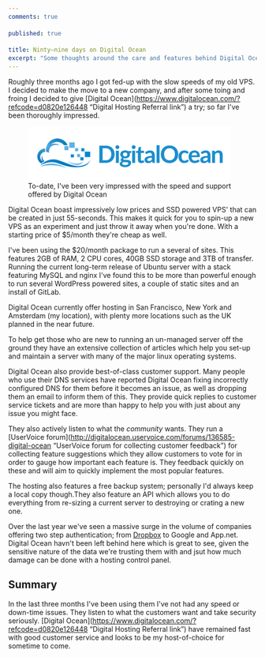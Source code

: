 ```yaml
---
comments: true

published: true

title: Ninty–nine days on Digital Ocean
excerpt: "Some thoughts around the care and features behind Digital Ocean"
---
```


Roughly three months ago I got fed-up with the slow speeds of my old VPS. I decided to make the move to a new company, and after some toing and froing I decided to give [Digital Ocean](https://www.digitalocean.com/?refcode=d0820e126448 “Digital Hosting Referral link”) a try; so far I've been thoroughly impressed. 

<figure>
  <a href="https://www.digitalocean.com/?refcode=d0820e126448" title="Digital Ocean Refferal Link">
    <img src="/assets/development/2013-05-23-ninty-nine-days-on-digital-ocean/digitalocean-logo.png" alt="Digital Ocean logo" />
  </a>
  <figcaption>
    To-date, I've been very impressed with the speed and support offered by Digital Ocean
  </figcaption>
</figure>

Digital Ocean boast impressively low prices and SSD powered VPS' that can be created in just 55-seconds. This makes it quick for you to spin-up a new VPS as an experiment and just throw it away when you're done. With a starting price of $5/month they're cheap as well. 

I've been using the $20/month package to run a several of sites. This features 2GB of RAM, 2 CPU cores, 40GB SSD storage and 3TB of transfer. Running the current long-term release of Ubuntu server with a stack featuring MySQL and nginx I've found this to be more than powerful enough to run several WordPress powered sites, a couple of static sites and an install of GitLab. 

Digital Ocean currently offer hosting in San Francisco, New York and Amsterdam (my location), with plenty more locations such as the UK planned in the near future. 

To help get those who are new to running an un-managed server off the ground they have an extensive collection of articles which help you set-up and maintain a server with many of the major linux operating systems. 

Digital Ocean also provide best-of-class customer support. Many people who use their DNS services have reported Digital Ocean fixing incorrectly configured DNS for them before it becomes an issue, as well as dropping them an email to inform them of this. They provide quick replies to customer service tickets and are more than happy to help you with just about any issue you might face. 

They also actively listen to what the *community* wants. They run a [UserVoice forum](http://digitalocean.uservoice.com/forums/136585-digital-ocean “UserVoice forum for collecting customer feedback”) for collecting feature suggestions which they allow customers to vote for in order to gauge how important each feature is. They feedback quickly on these and will aim to quickly implement the most popular features. 

The hosting also features a free backup system; personally I'd always keep a local copy though.They also feature an API which allows you to do everything from re-sizing a current server to destroying or crating a new one. 

Over the last year we've seen a massive surge in the volume of companies offering two step authentication; from [Dropbox](http://db.tt/z8vH3xA "Dropbox refferal link") to Google and App.net. Digital Ocean havn't been left behind here which is great to see, given the sensitive nature of the data we're trusting them with and jsut how much damage can be done with a hosting control panel. 

## Summary

In the last three months I've been using them I've not had any speed or down-time issues. They listen to what the customers want and take security seriously. [Digital Ocean](https://www.digitalocean.com/?refcode=d0820e126448 “Digital Hosting Referral link”) have remained fast with good customer service and looks to be my host-of-choice for sometime to come. 